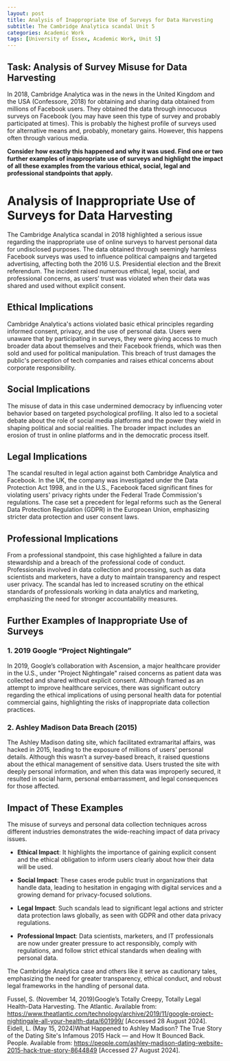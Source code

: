```yaml
---
layout: post
title: Analysis of Inappropriate Use of Surveys for Data Harvesting
subtitle: The Cambridge Analytica scandal Unit 5
categories: Academic Work
tags: [University of Essex, Academic Work, Unit 5]
---
```


## Task: Analysis of Survey Misuse for Data Harvesting

In 2018, Cambridge Analytica was in the news in the United Kingdom and the USA (Confessore, 2018) for obtaining and sharing data obtained from millions of Facebook users. They obtained the data through innocuous surveys on Facebook (you may have seen this type of survey and probably participated at times). This is probably the highest profile of surveys used for alternative means and, probably, monetary gains. However, this happens often through various media.

**Consider how exactly this happened and why it was used. Find one or two further examples of inappropriate use of surveys and highlight the impact of all these examples from the various ethical, social, legal and professional standpoints that apply.**

# Analysis of Inappropriate Use of Surveys for Data Harvesting

The Cambridge Analytica scandal in 2018 highlighted a serious issue regarding the inappropriate use of online surveys to harvest personal data for undisclosed purposes. The data obtained through seemingly harmless Facebook surveys was used to influence political campaigns and targeted advertising, affecting both the 2016 U.S. Presidential election and the Brexit referendum. The incident raised numerous ethical, legal, social, and professional concerns, as users’ trust was violated when their data was shared and used without explicit consent.

## Ethical Implications
Cambridge Analytica's actions violated basic ethical principles regarding informed consent, privacy, and the use of personal data. Users were unaware that by participating in surveys, they were giving access to much broader data about themselves and their Facebook friends, which was then sold and used for political manipulation. This breach of trust damages the public's perception of tech companies and raises ethical concerns about corporate responsibility.

## Social Implications
The misuse of data in this case undermined democracy by influencing voter behavior based on targeted psychological profiling. It also led to a societal debate about the role of social media platforms and the power they wield in shaping political and social realities. The broader impact includes an erosion of trust in online platforms and in the democratic process itself.

## Legal Implications
The scandal resulted in legal action against both Cambridge Analytica and Facebook. In the UK, the company was investigated under the Data Protection Act 1998, and in the U.S., Facebook faced significant fines for violating users' privacy rights under the Federal Trade Commission's regulations. The case set a precedent for legal reforms such as the General Data Protection Regulation (GDPR) in the European Union, emphasizing stricter data protection and user consent laws.

## Professional Implications
From a professional standpoint, this case highlighted a failure in data stewardship and a breach of the professional code of conduct. Professionals involved in data collection and processing, such as data scientists and marketers, have a duty to maintain transparency and respect user privacy. The scandal has led to increased scrutiny on the ethical standards of professionals working in data analytics and marketing, emphasizing the need for stronger accountability measures.

## Further Examples of Inappropriate Use of Surveys

### 1. 2019 Google “Project Nightingale”
In 2019, Google’s collaboration with Ascension, a major healthcare provider in the U.S., under "Project Nightingale" raised concerns as patient data was collected and shared without explicit consent. Although framed as an attempt to improve healthcare services, there was significant outcry regarding the ethical implications of using personal health data for potential commercial gains, highlighting the risks of inappropriate data collection practices.

### 2. Ashley Madison Data Breach (2015)
The Ashley Madison dating site, which facilitated extramarital affairs, was hacked in 2015, leading to the exposure of millions of users' personal details. Although this wasn’t a survey-based breach, it raised questions about the ethical management of sensitive data. Users trusted the site with deeply personal information, and when this data was improperly secured, it resulted in social harm, personal embarrassment, and legal consequences for those affected.

## Impact of These Examples
The misuse of surveys and personal data collection techniques across different industries demonstrates the wide-reaching impact of data privacy issues.

- **Ethical Impact**: It highlights the importance of gaining explicit consent and the ethical obligation to inform users clearly about how their data will be used.
  
- **Social Impact**: These cases erode public trust in organizations that handle data, leading to hesitation in engaging with digital services and a growing demand for privacy-focused solutions.
  
- **Legal Impact**: Such scandals lead to significant legal actions and stricter data protection laws globally, as seen with GDPR and other data privacy regulations.
  
- **Professional Impact**: Data scientists, marketers, and IT professionals are now under greater pressure to act responsibly, comply with regulations, and follow strict ethical standards when dealing with personal data.

The Cambridge Analytica case and others like it serve as cautionary tales, emphasizing the need for greater transparency, ethical conduct, and robust legal frameworks in the handling of personal data.

Fussel, S. (November 14, 2019)Google’s Totally Creepy, Totally Legal Health-Data Harvesting. The Atlantic. Available from: https://www.theatlantic.com/technology/archive/2019/11/google-project-nightingale-all-your-health-data/601999/ [Accessed 28 August 2024].
Eidell, L. (May 15, 2024)What Happened to Ashley Madison? The True Story of the Dating Site's Infamous 2015 Hack — and How It Bounced Back. People. Available from: https://people.com/ashley-madison-dating-website-2015-hack-true-story-8644849 [Accessed 27 August 2024].